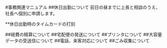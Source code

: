 #事務関連マニュアル
##休日出勤について
前日の昼までに上長と相談のうえ、社長へ個別に申請します。

**休日出勤時のタイムカードの打刻

##経費の精算について
##宅配便の発送について
##プリンタについて
##大容量データの受送信について
##電話、来客対応について
##ごみ収集について